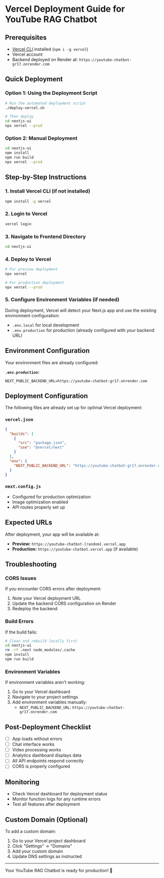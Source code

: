 # Vercel Deployment Guide for YouTube RAG Chatbot

## Prerequisites

- [Vercel CLI](https://vercel.com/cli) installed (`npm i -g vercel`)
- Vercel account
- Backend deployed on Render at: `https://youtube-chatbot-gr17.onrender.com`

## Quick Deployment

### Option 1: Using the Deployment Script

```bash
# Run the automated deployment script
./deploy-vercel.sh

# Then deploy
cd nextjs-ui
npx vercel --prod
```

### Option 2: Manual Deployment

```bash
cd nextjs-ui
npm install
npm run build
npx vercel --prod
```

## Step-by-Step Instructions

### 1. Install Vercel CLI (if not installed)

```bash
npm install -g vercel
```

### 2. Login to Vercel

```bash
vercel login
```

### 3. Navigate to Frontend Directory

```bash
cd nextjs-ui
```

### 4. Deploy to Vercel

```bash
# For preview deployment
npx vercel

# For production deployment
npx vercel --prod
```

### 5. Configure Environment Variables (if needed)

During deployment, Vercel will detect your Next.js app and use the existing environment configuration:

- `.env.local` for local development
- `.env.production` for production (already configured with your backend URL)

## Environment Configuration

Your environment files are already configured:

**`.env.production`:**

```
NEXT_PUBLIC_BACKEND_URL=https://youtube-chatbot-gr17.onrender.com
```

## Deployment Configuration

The following files are already set up for optimal Vercel deployment:

### `vercel.json`

```json
{
  "builds": [
    {
      "src": "package.json",
      "use": "@vercel/next"
    }
  ],
  "env": {
    "NEXT_PUBLIC_BACKEND_URL": "https://youtube-chatbot-gr17.onrender.com"
  }
}
```

### `next.config.js`

- Configured for production optimization
- Image optimization enabled
- API routes properly set up

## Expected URLs

After deployment, your app will be available at:

- **Preview:** `https://youtube-chatbot-[random].vercel.app`
- **Production:** `https://youtube-chatbot.vercel.app` (if available)

## Troubleshooting

### CORS Issues

If you encounter CORS errors after deployment:

1. Note your Vercel deployment URL
2. Update the backend CORS configuration on Render
3. Redeploy the backend

### Build Errors

If the build fails:

```bash
# Clean and rebuild locally first
cd nextjs-ui
rm -rf .next node_modules/.cache
npm install
npm run build
```

### Environment Variables

If environment variables aren't working:

1. Go to your Vercel dashboard
2. Navigate to your project settings
3. Add environment variables manually:
   - `NEXT_PUBLIC_BACKEND_URL`: `https://youtube-chatbot-gr17.onrender.com`

## Post-Deployment Checklist

- [ ] App loads without errors
- [ ] Chat interface works
- [ ] Video processing works
- [ ] Analytics dashboard displays data
- [ ] All API endpoints respond correctly
- [ ] CORS is properly configured

## Monitoring

- Check Vercel dashboard for deployment status
- Monitor function logs for any runtime errors
- Test all features after deployment

## Custom Domain (Optional)

To add a custom domain:

1. Go to your Vercel project dashboard
2. Click "Settings" → "Domains"
3. Add your custom domain
4. Update DNS settings as instructed

---

Your YouTube RAG Chatbot is ready for production! 🚀
